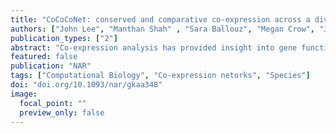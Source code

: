 ```yaml
---
title: "CoCoCoNet: conserved and comparative co-expression across a diverse set of species"
authors: ["John Lee", "Manthan Shah" , "Sara Ballouz", "Megan Crow", "Jesse Gillis"]
publication_types: ["2"]
abstract: "Co-expression analysis has provided insight into gene function in organisms from Arabidopsis to zebrafish. Comparison across species has the potential to enrich these results, for example by prioritizing among candidate human disease genes based on their network properties or by finding alternative model systems where their co-expression is conserved. Here, we present CoCoCoNet as a tool for identifying conserved gene modules and comparing co-expression networks. CoCoCoNet is a resource for both data and methods, providing gold standard networks and sophisticated tools for on-the-fly comparative analyses across 14 species. We show how CoCoCoNet can be used in two use cases. In the first, we demonstrate deep conservation of a nucleolus gene module across very divergent organisms, and in the second, we show how the heterogeneity of autism mechanisms in humans can be broken down by functional groups and translated to model organisms. CoCoCoNet is free to use and available to all at https://milton.cshl.edu/CoCoCoNet, with data and R scripts available at ftp://milton.cshl.edu/data."
featured: false
publication: "NAR"
tags: ["Computational Biology", "Co-expression netorks", "Species"]
doi: "doi.org/10.1093/nar/gkaa348"
image:
  focal_point: ""
  preview_only: false
---
```

